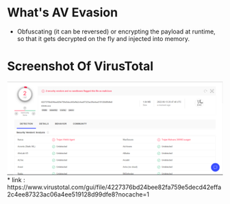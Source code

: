 # What's AV Evasion
* Obfuscating (it can be reversed) or encrypting the payload at runtime, so that it gets decrypted on the fly and injected into memory.
# Screenshot Of VirusTotal
<img src="virustotal.png">
* link : https://www.virustotal.com/gui/file/4227376bd24bee82fa759e5decd42effa2c4ee87323ac06a4ee519128d99dfe8?nocache=1
